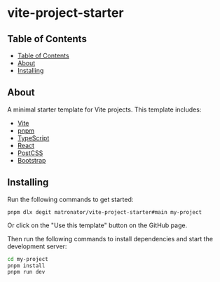 # vite-project-starter

## Table of Contents

- [Table of Contents](#table-of-contents)
- [About ](#about-)
- [Installing ](#installing-)

## About <a name = "about"></a>

A minimal starter template for Vite projects. This template includes:

- [Vite](https://vitejs.dev/)
- [pnpm](https://pnpm.io/)
- [TypeScript](https://www.typescriptlang.org/)
- [React](https://reactjs.org/)
- [PostCSS](https://postcss.org/)
- [Bootstrap](https://getbootstrap.com/)

## Installing <a name = "installing"></a>

Run the following commands to get started:

```
pnpm dlx degit matronator/vite-project-starter#main my-project
```

Or click on the "Use this template" button on the GitHub page.

Then run the following commands to install dependencies and start the development server:

```bash
cd my-project
pnpm install
pnpm run dev
```
